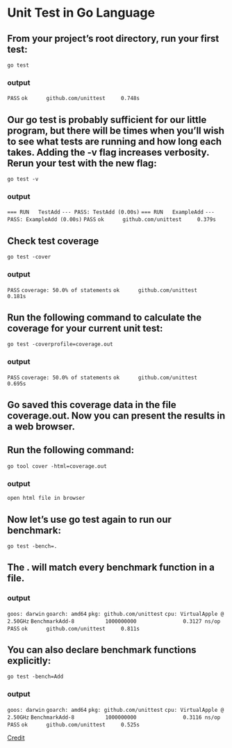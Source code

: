 # Unit Test in Go Language

## From your project’s root directory, run your first test:
`go test`
### output
`PASS`
`ok      github.com/unittest     0.748s`

## Our go test is probably sufficient for our little program, but there will be times when you’ll wish to see what tests are running and how long each takes. Adding the -v flag increases verbosity. Rerun your test with the new flag:
`go test -v`
### output
`=== RUN   TestAdd`
`--- PASS: TestAdd (0.00s)`
`=== RUN   ExampleAdd`
`--- PASS: ExampleAdd (0.00s)`
`PASS`
`ok      github.com/unittest     0.379s`

## Check test coverage
`go test -cover`
### output
`PASS`
`coverage: 50.0% of statements`
`ok      github.com/unittest     0.181s`

## Run the following command to calculate the coverage for your current unit test:
`go test -coverprofile=coverage.out`
### output
`PASS`
`coverage: 50.0% of statements`
`ok      github.com/unittest     0.695s`

## Go saved this coverage data in the file coverage.out. Now you can present the results in a web browser.
## Run the following command:
`go tool cover -html=coverage.out`
### output
`open html file in browser`

## Now let’s use go test again to run our benchmark:
`go test -bench=.`
## The . will match every benchmark function in a file.
### output
`goos: darwin`
`goarch: amd64`
`pkg: github.com/unittest`
`cpu: VirtualApple @ 2.50GHz`
`BenchmarkAdd-8          1000000000               0.3127 ns/op`
`PASS`
`ok      github.com/unittest     0.811s`

## You can also declare benchmark functions explicitly:
`go test -bench=Add`
### output
`goos: darwin`
`goarch: amd64`
`pkg: github.com/unittest`
`cpu: VirtualApple @ 2.50GHz`
`BenchmarkAdd-8          1000000000               0.3116 ns/op`
`PASS`
`ok      github.com/unittest     0.525s`

[Credit](https://www.digitalocean.com/community/tutorials/how-to-write-unit-tests-in-go-using-go-test-and-the-testing-package)